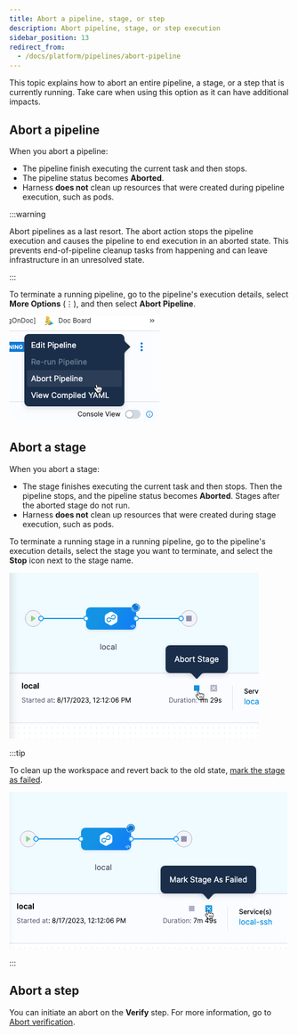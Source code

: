 ```yaml
---
title: Abort a pipeline, stage, or step
description: Abort pipeline, stage, or step execution
sidebar_position: 13
redirect_from:
  - /docs/platform/pipelines/abort-pipeline
---
```


This topic explains how to abort an entire pipeline, a stage, or a step that is currently running. Take care when using this option as it can have additional impacts.

## Abort a pipeline

When you abort a pipeline:

* The pipeline finish executing the current task and then stops.
* The pipeline status becomes **Aborted**.
* Harness **does not** clean up resources that were created during pipeline execution, such as pods.

:::warning

Abort pipelines as a last resort. The abort action stops the pipeline execution and causes the pipeline to end execution in an aborted state. This prevents end-of-pipeline cleanup tasks from happening and can leave infrastructure in an unresolved state.

:::

To terminate a running pipeline, go to the pipeline's execution details, select **More Options** (&vellip;), and then select **Abort Pipeline**.

![](../static/1521187fad164055c77e9cbf28cf20ce38abb2a9f24d96b4a1d38b295402bfe2.png)

## Abort a stage

When you abort a stage:

* The stage finishes executing the current task and then stops. Then the pipeline stops, and the pipeline status becomes **Aborted**. Stages after the aborted stage do not run.
* Harness **does not** clean up resources that were created during stage execution, such as pods.

To terminate a running stage in a running pipeline, go to the pipeline's execution details, select the stage you want to terminate, and select the **Stop** icon next to the stage name.

![](../static/c30861565d02349af1a775fbeb5f673b1543f660d3e1905cf741686983a81a64.png)

:::tip

To clean up the workspace and revert back to the old state, [mark the stage as failed](/docs/platform/pipelines/failure-handling/mark-as-failed).

![](../static/f2b19d998705a16884766f9fcd39d73baabc1dc6ed9b61b7dac5d284c29602f2.png)

:::

## Abort a step

You can initiate an abort on the **Verify** step. For more information, go to [Abort verification](/docs/continuous-delivery/verify/configure-cv/abort-verification).
